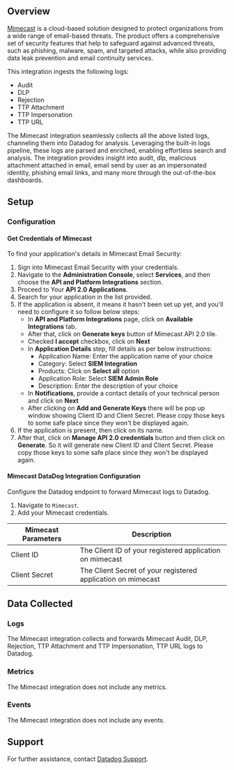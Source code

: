 ## Overview

[Mimecast][1] is a cloud-based solution designed to protect organizations from a wide range of email-based threats. The product offers a comprehensive set of security features that help to safeguard against advanced threats, such as phishing, malware, spam, and targeted attacks, while also providing data leak prevention and email continuity services.

This integration ingests the following logs:

- Audit
- DLP
- Rejection
- TTP Attachment
- TTP Impersonation
- TTP URL

The Mimecast integration seamlessly collects all the above listed logs, channeling them into Datadog for analysis. Leveraging the built-in logs pipeline, these logs are parsed and enriched, enabling effortless search and analysis. The integration provides insight into audit, dlp, malicious attachment attached in email, email send by user as an impersonated identity, phishing email links, and many more through the out-of-the-box dashboards.

## Setup

### Configuration

#### Get Credentials of Mimecast

To find your application's details in Mimecast Email Security:

1. Sign into Mimecast Email Security with your credentials.
2. Navigate to the **Administration Console**, select **Services**, and then choose the **API and Platform Integrations** section.
3. Proceed to Your **API 2.0 Applications**.
4. Search for your application in the list provided.
5. If the application is absent, it means it hasn't been set up yet, and you'll need to configure it so follow below steps:
   - In **API and Platform Integrations** page, click on **Available Integrations** tab.
   - After that, click on **Generate keys** button of Mimecast API 2.0 tile.
   - Checked **I accept** checkbox, click on **Next**
   - In **Application Details** step, fill details as per below instructions:
     - Application Name: Enter the application name of your choice
     - Category: Select **SIEM Integration**
     - Products: Click on **Select all** option
     - Application Role: Select **SIEM Admin Role**
     - Description: Enter the description of your choice
   - In **Notifications**, provide a contact details of your technical person and click on **Next**
   - After clicking on **Add and Generate Keys** there will be pop up window showing Client ID and Client Secret. Please copy those keys to some safe place since they won't be displayed again.
6. If the application is present, then click on its name.
7. After that, click on **Manage API 2.0 credentials** button and then click on **Generate**. So it will generate new Client ID and Client Secret. Please copy those keys to some safe place since they won't be displayed again.

#### Mimecast DataDog Integration Configuration

Configure the Datadog endpoint to forward Mimecast logs to Datadog.

1. Navigate to `Mimecast`.
2. Add your Mimecast credentials.

| Mimecast Parameters | Description                                                  |
| ------------------- | ------------------------------------------------------------ |
| Client ID           | The Client ID of your registered application on mimecast     |
| Client Secret       | The Client Secret of your registered application on mimecast |

## Data Collected

### Logs

The Mimecast integration collects and forwards Mimecast Audit, DLP, Rejection, TTP Attachment and TTP Impersonation, TTP URL logs to Datadog.

### Metrics

The Mimecast integration does not include any metrics.

### Events

The Mimecast integration does not include any events.

## Support

For further assistance, contact [Datadog Support][2].

[1]: https://www.mimecast.com/
[2]: https://docs.datadoghq.com/help/
